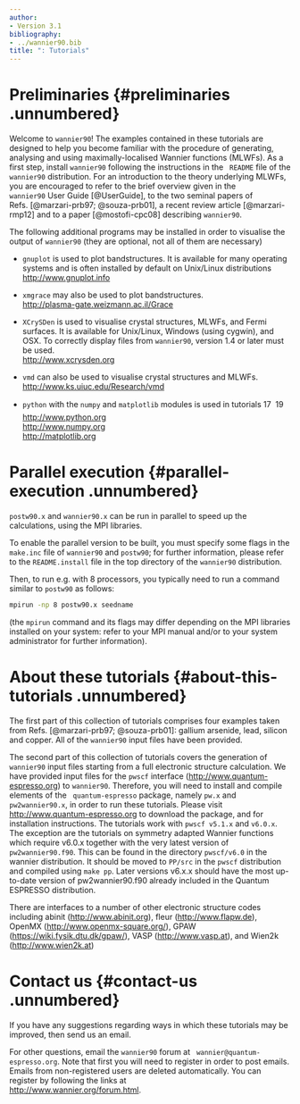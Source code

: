 ```yaml
---
author:
- Version 3.1
bibliography:
- ../wannier90.bib
title: ": Tutorials"
---
```


# Preliminaries {#preliminaries .unnumbered}

Welcome to `wannier90`! The examples contained in these tutorials are
designed to help you become familiar with the procedure of generating,
analysing and using maximally-localised Wannier functions (MLWFs). As a
first step, install `wannier90` following the instructions in the
` README` file of the `wannier90` distribution. For an introduction to
the theory underlying MLWFs, you are encouraged to refer to the brief
overview given in the `wannier90` User Guide [@UserGuide], to the two
seminal papers of Refs. [@marzari-prb97; @souza-prb01], a recent review
article [@marzari-rmp12] and to a paper [@mostofi-cpc08] describing
`wannier90`.

The following additional programs may be installed in order to visualise
the output of `wannier90` (they are optional, not all of them are
necessary)

-   `gnuplot` is used to plot bandstructures. It is available for many
    operating systems and is often installed by default on Unix/Linux
    distributions <br>
    <http://www.gnuplot.info>

-   `xmgrace` may also be used to plot bandstructures.<br>
    <http://plasma-gate.weizmann.ac.il/Grace>

-   `XCrySDen` is used to visualise crystal structures, MLWFs, and Fermi
    surfaces. It is available for Unix/Linux, Windows (using cygwin),
    and OSX. To correctly display files from `wannier90`, version 1.4 or
    later must be used.<br>
    <http://www.xcrysden.org>

-   `vmd` can also be used to visualise crystal structures and MLWFs.<br>
    <http://www.ks.uiuc.edu/Research/vmd>

-   `python` with the `numpy` and `matplotlib` modules is used in
    tutorials 17 &#151; 19<br>
    <http://www.python.org><br>
    <http://www.numpy.org><br>
    <http://matplotlib.org>

# Parallel execution {#parallel-execution .unnumbered}

`postw90.x` and `wannier90.x` can
be run in parallel to speed up the calculations, using the MPI
libraries.

To enable the parallel version to be built, you must specify some flags
in the `make.inc` file of `wannier90` and `postw90`; for further
information, please refer to the `README.install` file in the top
directory of the `wannier90` distribution.

Then, to run e.g. with 8 processors, you typically need to run a command
similar to `postw90` as follows:

```bash title="Terminal"
mpirun -np 8 postw90.x seedname
```

(the `mpirun` command and its flags may differ depending on the MPI
libraries installed on your system: refer to your MPI manual and/or to
your system administrator for further information).

# About these tutorials {#about-this-tutorials .unnumbered}

The first part of this collection of tutorials comprises four examples taken from
Refs. [@marzari-prb97; @souza-prb01]: gallium arsenide, lead, silicon
and copper. All of the `wannier90` input files have been provided.

The second part of this collection of tutorials covers the generation of
`wannier90` input files starting from a full electronic structure
calculation. We have provided input files for the
`pwscf` interface (<http://www.quantum-espresso.org>) to
`wannier90`. Therefore, you will need to install and compile elements of
the ` quantum-espresso` package, namely `pw.x` and ` pw2wannier90.x`, in
order to run these tutorials. Please visit
<http://www.quantum-espresso.org> to download the package, and for
installation instructions. The tutorials work with
`pwscf v5.1.x` and `v6.0.x`. The exception are the tutorials on
symmetry adapted Wannier functions which require v6.0.x together with
the very latest version of `pw2wannier90.f90`. This can be found in the
directory `pwscf/v6.0` in the wannier distribution. It should be moved
to `PP/src` in the `pwscf` distribution and compiled using
`make pp`. Later versions v6.x.x should have the most up-to-date version
of pw2wannier90.f90 already included in the Quantum ESPRESSO
distribution.

There are interfaces to a number of other electronic structure codes
including abinit (<http://www.abinit.org>), fleur
(<http://www.flapw.de>), OpenMX (<http://www.openmx-square.org/>), GPAW
(<https://wiki.fysik.dtu.dk/gpaw/>), VASP (<http://www.vasp.at>), and
Wien2k (<http://www.wien2k.at>)

# Contact us {#contact-us .unnumbered}

If you have any suggestions regarding ways in which these tutorials may be
improved, then send us an email.

For other questions, email the `wannier90` forum at
` wannier@quantum-espresso.org`. Note that first you will need to
register in order to post emails. Emails from non-registered users are
deleted automatically. You can register by following the links at\
<http://www.wannier.org/forum.html>.
